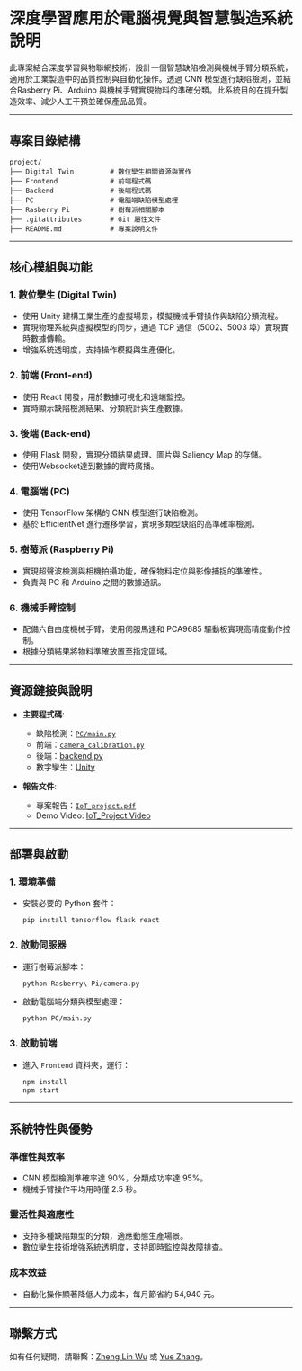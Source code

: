 # 深度學習應用於電腦視覺與智慧製造系統說明

此專案結合深度學習與物聯網技術，設計一個智慧缺陷檢測與機械手臂分類系統，適用於工業製造中的品質控制與自動化操作。透過 CNN 模型進行缺陷檢測，並結合Rasberry Pi、Arduino 與機械手臂實現物料的準確分類。此系統目的在提升製造效率、減少人工干預並確保產品品質。

---

## 專案目錄結構

```
project/
├── Digital Twin         # 數位孿生相關資源與實作
├── Frontend             # 前端程式碼
├── Backend              # 後端程式碼
├── PC                   # 電腦端缺陷模型處裡
├── Rasberry Pi          # 樹莓派相關腳本
├── .gitattributes       # Git 屬性文件
├── README.md            # 專案說明文件
```

---

## 核心模組與功能

### 1. **數位孿生 (Digital Twin)**
- 使用 Unity 建構工業生產的虛擬場景，模擬機械手臂操作與缺陷分類流程。
- 實現物理系統與虛擬模型的同步，通過 TCP 通信（5002、5003 埠）實現實時數據傳輸。
- 增強系統透明度，支持操作模擬與生產優化。

### 2. **前端 (Front-end)**
- 使用 React 開發，用於數據可視化和遠端監控。
- 實時顯示缺陷檢測結果、分類統計與生產數據。

### 3. **後端 (Back-end)**
- 使用 Flask 開發，實現分類結果處理、圖片與 Saliency Map 的存儲。
- 使用Websocket達到數據的實時廣播。

### 4. **電腦端 (PC)**
- 使用 TensorFlow 架構的 CNN 模型進行缺陷檢測。
- 基於 EfficientNet 進行遷移學習，實現多類型缺陷的高準確率檢測。

### 5. **樹莓派 (Raspberry Pi)**
- 實現超聲波檢測與相機拍攝功能，確保物料定位與影像捕捉的準確性。
- 負責與 PC 和 Arduino 之間的數據通訊。

### 6. **機械手臂控制**
- 配備六自由度機械手臂，使用伺服馬達和 PCA9685 驅動板實現高精度動作控制。
- 根據分類結果將物料準確放置至指定區域。

---

## 資源鏈接與說明

- **主要程式碼**:
  - 缺陷檢測：[`PC/main.py`](https://github.com/Yue1230/IoT_project/tree/main/PC)
  - 前端：[`camera_calibration.py`](https://github.com/WuRobber/CVMaterial/blob/main/DLCV/cameracalibration.ipynb)
  - 後端：[backend.py](https://github.com/WuRobber/CVMaterial/blob/main/DLCV/CameraCalibration_srcdata)
  - 數字孿生：[Unity](https://reurl.cc/46jey3)

- **報告文件**:
  - 專案報告：[`IoT_project.pdf`]()
  - Demo Video: [IoT_Project Video](https://drive.google.com/drive/u/1/folders/114OUhgpxgK_MGYP0qI7XfNt-EH8sHSOU)
---

## 部署與啟動

### 1. **環境準備**
- 安裝必要的 Python 套件：
  ```bash
  pip install tensorflow flask react
  ```

### 2. **啟動伺服器**
- 運行樹莓派腳本：
  ```bash
  python Rasberry\ Pi/camera.py
  ```
- 啟動電腦端分類與模型處理：
  ```bash
  python PC/main.py
  ```

### 3. **啟動前端**
- 進入 `Frontend` 資料夾，運行：
  ```bash
  npm install
  npm start
  ```

---

## 系統特性與優勢

### **準確性與效率**
- CNN 模型檢測準確率達 90%，分類成功率達 95%。
- 機械手臂操作平均用時僅 2.5 秒。

### **靈活性與適應性**
- 支持多種缺陷類型的分類，適應動態生產場景。
- 數位孿生技術增強系統透明度，支持即時監控與故障排查。

### **成本效益**
- 自動化操作顯著降低人力成本，每月節省約 54,940 元。

---

## 聯繫方式

如有任何疑問，請聯繫：[Zheng Lin Wu](mailto:r12522636@g.ntu.edu.tw) 或 [Yue Zhang](mailto:r13522739@g.ntu.edu.tw)。
